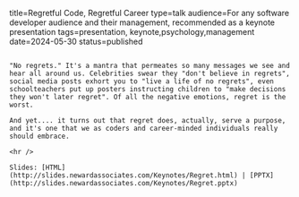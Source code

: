 title=Regretful Code, Regretful Career
type=talk
audience=For any software developer audience and their management, recommended as a keynote presentation
tags=presentation, keynote,psychology,management
date=2024-05-30
status=published
~~~~~~

"No regrets." It's a mantra that permeates so many messages we see and hear all around us. Celebrities swear they "don't believe in regrets", social media posts exhort you to "live a life of no regrets", even schoolteachers put up posters instructing children to "make decisions they won't later regret". Of all the negative emotions, regret is the worst.

And yet.... it turns out that regret does, actually, serve a purpose, and it's one that we as coders and career-minded individuals really should embrace.
    
<hr />

Slides: [HTML](http://slides.newardassociates.com/Keynotes/Regret.html) | [PPTX](http://slides.newardassociates.com/Keynotes/Regret.pptx)
